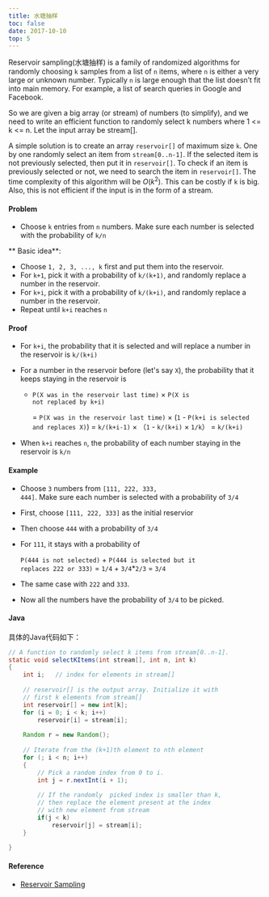 ```yaml
---
title: 水塘抽样
toc: false
date: 2017-10-10
top: 5
---
```


Reservoir sampling(水塘抽样) is a family of randomized algorithms for randomly choosing `k` samples from a list of `n` items, where `n` is either a very large or unknown number. Typically `n` is large enough that the list doesn’t fit into main memory. For example, a list of search queries in Google and Facebook.

So we are given a big array (or stream) of numbers (to simplify), and we need to write an efficient function to randomly select k numbers where 1 <= k <= n. Let the input array be stream[].

A simple solution is to create an array `reservoir[]` of maximum size `k`. One by one randomly select an item from `stream[0..n-1]`. If the selected item is not previously selected, then put it in `reservoir[]`. To check if an item is previously selected or not, we need to search the item in `reservoir[]`. The time complexity of this algorithm will be $O(k^2)$. This can be costly if `k` is big. Also, this is not efficient if the input is in the form of a stream.


#### Problem

* Choose <code>k</code> entries from <code>n</code> numbers. Make sure each number is selected with the probability of <code>k/n</code>

** Basic idea**:

* Choose <code>1, 2, 3, ..., k</code> first and put them into the reservoir.
* For <code>k+1</code>, pick it with a probability of <code>k/(k+1)</code>, and randomly replace a number in the reservoir.
* For <code>k+i</code>, pick it with a probability of <code>k/(k+i)</code>, and randomly replace a number in the reservoir.
* Repeat until <code>k+i</code> reaches <code>n</code>

#### Proof

* For <code>k+i</code>, the probability that it is selected and will replace a number in the reservoir is <code>k/(k+i)</code>
* For a number in the reservoir before (let's say <code>X</code>), the probability that it keeps staying in the reservoir is
    * <code>P(X was in the reservoir last time)</code> × <code>P(X is not replaced by k+i)</code>

        = <code>P(X was in the reservoir last time)</code> × (<code>1</code> - <code>P(k+i is   selected and replaces X)</code>)
        = <code>k/(k+i-1)</code> × （<code>1</code> - <code>k/(k+i)</code> × <code>1/k</code>）
        = <code>k/(k+i)</code>

* When <code>k+i</code> reaches <code>n</code>, the probability of each number staying in the reservoir is <code>k/n</code>

#### Example

* Choose <code>3</code> numbers from <code>[111, 222, 333, 444]</code>. Make sure each number is selected with a probability of <code>3/4</code>
* First, choose <code>[111, 222, 333]</code> as the initial reservior
* Then choose <code>444</code> with a probability of <code>3/4</code>
* For <code>111</code>, it stays with a probability of

    <code>P(444 is not selected)</code> + <code>P(444 is selected but it replaces 222 or 333)</code>
    = <code>1/4</code> + <code>3/4</code>*<code>2/3</code>
    = <code>3/4</code>

* The same case with <code>222</code> and <code>333</code>.
* Now all the numbers have the probability of <code>3/4</code> to be picked.

</p>

#### Java

具体的Java代码如下：

```Java
// A function to randomly select k items from stream[0..n-1]. 
static void selectKItems(int stream[], int n, int k) 
{ 
    int i;   // index for elements in stream[] 
      
    // reservoir[] is the output array. Initialize it with 
    // first k elements from stream[] 
    int reservoir[] = new int[k]; 
    for (i = 0; i < k; i++) 
        reservoir[i] = stream[i]; 
      
    Random r = new Random(); 
      
    // Iterate from the (k+1)th element to nth element 
    for (; i < n; i++) 
    { 
        // Pick a random index from 0 to i. 
        int j = r.nextInt(i + 1); 
          
        // If the randomly  picked index is smaller than k, 
        // then replace the element present at the index 
        // with new element from stream 
        if(j < k) 
            reservoir[j] = stream[i];             
    } 
      
}
```

#### Reference

* [Reservoir Sampling](https://www.geeksforgeeks.org/reservoir-sampling/)